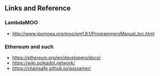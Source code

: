
## Links and Reference

### LambdaMOO
* http://www.ipomoea.org/moo/pm1.8.1/ProgrammersManual_toc.html

### Ethereum and such
* https://ethereum.org/en/developers/docs/
* https://wiki.polkadot.network/
* https://chainsafe.github.io/gossamer/

